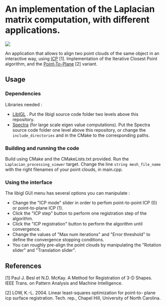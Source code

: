 # An implementation of the Laplacian matrix computation, with different applications.

![](media/giphy.gif)

An application that allows to align two point clouds of the same object in an interactive way, using [ICP](http://www-evasion.inrialpes.fr/people/Franck.Hetroy/Teaching/ProjetsImage/2007/Bib/besl_mckay-pami1992.pdf) [1].
Implementation of the Iterative Closest Point algorithm, and the [Point-To-Plane](https://www.comp.nus.edu.sg/~lowkl/publications/lowk_point-to-plane_icp_techrep.pdf) [2] variant.


## Usage
### Dependencies
Libraries needed : 
- [LibIGL](https://github.com/libigl/libigl) . Put the libigl source code folder two levels above this repository.
- [Spectra](https://spectralib.org/download.html) (for large scale eigen value computations). Put the Spectra source code folder one level above this repository, or change the ```include_directories``` and in the CMake to the corresponding paths.

### Building and running the code
Build using CMake and the CMakeLists.txt provided.
Run the ```Laplacian_processing_viewer``` target.
Change the line ```string mesh_file_name``` with the right filenames of your point clouds, in main.cpp.

### Using the interface
The libigl GUI menu has several options you can manipulate : 
- Change the "ICP mode" slider in order to perfom point-to-point ICP (0) or point-to-plane ICP (1).
- Click the "ICP step" button to perform one registration step of the algorithm.
- Click the "ICP registration" button to perform the algorithm until convergence.
- Change the values of "Max num iterations" and "Error threshold" to define the convergence stopping conditions.
- You can roughly pre-align the point clouds by manipulating the "Rotation slider" and "Translation slider".


## References
[1] Paul J. Besl et N.D. McKay. A Method for Registration of 3-D Shapes. IEEE Trans. on Pattern Analysis and Machine Intelligence.

[2] LOW, K.-L. 2004. Linear least-squares optimization for point-to- plane icp surface registration.
Tech. rep., Chapel Hill, University of North Carolina.
